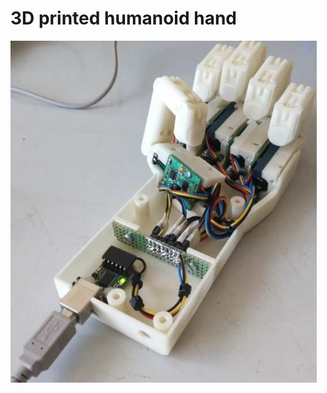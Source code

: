 # 3D printed humanoid hand

![image](https://raw.githubusercontent.com/prelibiton/3D-printed-humanoid-hand/main/Pictures/hand4.png)
